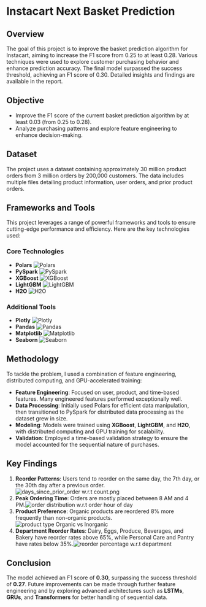 # Instacart Next Basket Prediction

## Overview

The goal of this project is to improve the basket prediction algorithm for Instacart, aiming to increase the F1 score from 0.25 to at least 0.28. Various techniques were used to explore customer purchasing behavior and enhance prediction accuracy. The final model surpassed the success threshold, achieving an F1 score of 0.30. Detailed insights and findings are available in the report.

## Objective

- Improve the F1 score of the current basket prediction algorithm by at least 0.03 (from 0.25 to 0.28).
- Analyze purchasing patterns and explore feature engineering to enhance decision-making.

## Dataset

The project uses a dataset containing approximately 30 million product orders from 3 million orders by 200,000 customers. The data includes multiple files detailing product information, user orders, and prior product orders.

## Frameworks and Tools

This project leverages a range of powerful frameworks and tools to ensure cutting-edge performance and efficiency. Here are the key technologies used:

### Core Technologies

- **Polars** ![Polars](https://img.shields.io/badge/Polars-9B5B3F?style=flat-square&logo=polars&logoColor=white)
- **PySpark** ![PySpark](https://img.shields.io/badge/PySpark-EE4C2C?style=flat-square&logo=apache-spark&logoColor=white)
- **XGBoost** ![XGBoost](https://img.shields.io/badge/XGBoost-FF9900?style=flat-square&logo=xgboost&logoColor=white)
- **LightGBM** ![LightGBM](https://img.shields.io/badge/LightGBM-F9A828?style=flat-square&logo=lightgbm&logoColor=black)
- **H2O** ![H2O](https://img.shields.io/badge/H2O-53B3F1?style=flat-square&logo=h2o&logoColor=white)

### Additional Tools
- **Plotly** ![Plotly](https://img.shields.io/badge/Plotly-3C0D3F?style=flat-square&logo=plotly&logoColor=white)
- **Pandas** ![Pandas](https://img.shields.io/badge/Pandas-150458?style=flat-square&logo=pandas&logoColor=white)
- **Matplotlib** ![Matplotlib](https://img.shields.io/badge/Matplotlib-003B57?style=flat-square&logo=matplotlib&logoColor=white)
- **Seaborn** ![Seaborn](https://img.shields.io/badge/Seaborn-9C27B0?style=flat-square&logo=seaborn&logoColor=white)

## Methodology

To tackle the problem, I used a combination of feature engineering, distributed computing, and GPU-accelerated training:

- **Feature Engineering**: Focused on user, product, and time-based features. Many engineered features performed exceptionally well.
- **Data Processing**: Initially used Polars for efficient data manipulation, then transitioned to PySpark for distributed data processing as the dataset grew in size.
- **Modeling**: Models were trained using **XGBoost**, **LightGBM**, and **H2O**, with distributed computing and GPU training for scalability.
- **Validation**: Employed a time-based validation strategy to ensure the model accounted for the sequential nature of purchases.

## Key Findings

1. **Reorder Patterns**: Users tend to reorder on the same day, the 7th day, or the 30th day after a previous order.![days_since_prior_order w.r.t count.png](https://github.com/d-sutariya/instacart_next_basket_prediction/blob/master/reports/figures/days_since_prior_order%20w.r.t%20count.png)
2. **Peak Ordering Time**: Orders are mostly placed between 8 AM and 4 PM.![order distribution w.r.t order hour of day](https://github.com/d-sutariya/instacart_next_basket_prediction/blob/master/reports/figures/order%20distribution%20w.r.t%20order%20hour%20of%20day.png)
4. **Product Preference**: Organic products are reordered 8% more frequently than non-organic products.![product type Organic vs Inorganic](https://github.com/d-sutariya/instacart_next_basket_prediction/blob/master/reports/figures/product%20type%20(Organic%20vs%20Inorganic).png)
5. **Department Reorder Rates**: Dairy, Eggs, Produce, Beverages, and Bakery have reorder rates above 65%, while Personal Care and Pantry have rates below 35%.![reorder percentage w.r.t department](https://github.com/d-sutariya/instacart_next_basket_prediction/blob/master/reports/figures/reorder%20percentage%20w.r.t%20department.png)

## Conclusion

The model achieved an F1 score of **0.30**, surpassing the success threshold of **0.27**. Future improvements can be made through further feature engineering and by exploring advanced architectures such as **LSTMs**, **GRUs**, and **Transformers** for better handling of sequential data.
